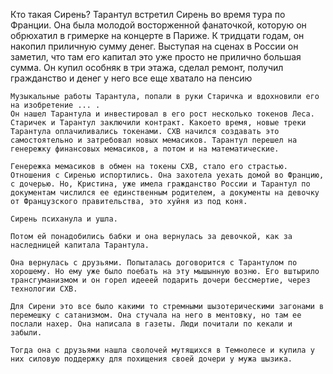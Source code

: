 Кто такая Сирень?
    Тарантул встретил Сирень во время тура по Франции.
    Она была молодой восторженной фанаточкой, которую он обрюхатил в гримерке на концерте в Париже.
    К тридцати годам, он накопил приличную сумму денег. Выступая на сценах в России он заметил, что там его капитал это уже просто не прилично большая сумма. Он купил особняк в три этажа, сделал ремонт, получил гражданство и денег у него все еще хватало на пенсию

    Музыкальные работы Тарантула, попали в руки Старичка и вдохновили его на изобретение ... .
    Он нашел Тарантула и инвестировал в его рост несколько токенов Леса.
    Старичек и Тарантул заключили контракт. Какоето время, новые треки Тарантула оплачиливались токенами. СХВ начился создавать это самостоятельно и затребовал новых мемасиков. Тарантул перешел на генережку финансовых мемасиков, а потом и на математические.

    Генережка мемасиков в обмен на токены СХВ, стало его страстью. Отношения с Сиренью испортились. Она захотела уехать домой во Францию, с дочерью. Но, Кристина, уже имела гражданство России и Тарантул по документам числился ее единственным родителем, а документы на девочку от Французского правительства, это хуйня из под коня.

    Сирень психанула и ушла.

    Потом ей понадобились бабки и она вернулась за девочкой, как за наследницей капитала Тарантула.

    Она вернулась с друзьями. Попыталась договорится с Тарантулом по хорошему. Но ему уже было поебать на эту мышынную возню. Его вштырило трансгуманизмом и он горел идееей подарить дочери бессмертие, через технологии СХВ.

    Для Сирени это все было какими то стремными шызотерическими загонами в перемешку с сатанизмом. Она стучала на него в ментовку, но там ее послали нахер. Она написала в газеты. Люди почитали по кекали и забыли.

    Тогда она с друзьями нашла сволочей мутящихся в Темнолесе и купила у них силовую поддержку для похищения своей дочери у мужа шызика.
